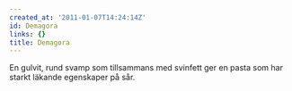 ```yaml
---
created_at: '2011-01-07T14:24:14Z'
id: Demagora
links: {}
title: Demagora
---
```


En gulvit, rund svamp som tillsammans med svinfett ger en pasta som har starkt läkande egenskaper på
sår.
